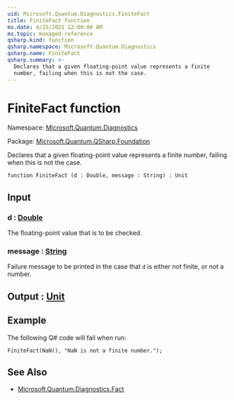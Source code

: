 ```yaml
---
uid: Microsoft.Quantum.Diagnostics.FiniteFact
title: FiniteFact function
ms.date: 4/25/2021 12:00:00 AM
ms.topic: managed-reference
qsharp.kind: function
qsharp.namespace: Microsoft.Quantum.Diagnostics
qsharp.name: FiniteFact
qsharp.summary: >-
  Declares that a given floating-point value represents a finite
  number, failing when this is not the case.
---
```


# FiniteFact function

Namespace: [Microsoft.Quantum.Diagnostics](xref:Microsoft.Quantum.Diagnostics)

Package: [Microsoft.Quantum.QSharp.Foundation](https://nuget.org/packages/Microsoft.Quantum.QSharp.Foundation)


Declares that a given floating-point value represents a finitenumber, failing when this is not the case.

```qsharp
function FiniteFact (d : Double, message : String) : Unit
```


## Input

### d : [Double](xref:microsoft.quantum.qsharp.valueliterals#double-literals)

The floating-point value that is to be checked.


### message : [String](xref:microsoft.quantum.qsharp.valueliterals#string-literals)

Failure message to be printed in the case that `d` is eithernot finite, or not a number.



## Output : [Unit](xref:microsoft.quantum.qsharp.valueliterals#unit-literal)



## Example

The following Q# code will fail when run:```qsharpFiniteFact(NaN(), "NaN is not a finite number.");```

## See Also

- [Microsoft.Quantum.Diagnostics.Fact](xref:Microsoft.Quantum.Diagnostics.Fact)